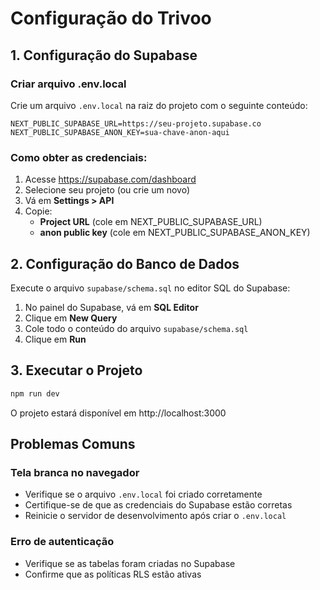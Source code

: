 # Configuração do Trivoo

## 1. Configuração do Supabase

### Criar arquivo .env.local
Crie um arquivo `.env.local` na raiz do projeto com o seguinte conteúdo:

```
NEXT_PUBLIC_SUPABASE_URL=https://seu-projeto.supabase.co
NEXT_PUBLIC_SUPABASE_ANON_KEY=sua-chave-anon-aqui
```

### Como obter as credenciais:
1. Acesse https://supabase.com/dashboard
2. Selecione seu projeto (ou crie um novo)
3. Vá em **Settings > API**
4. Copie:
   - **Project URL** (cole em NEXT_PUBLIC_SUPABASE_URL)
   - **anon public key** (cole em NEXT_PUBLIC_SUPABASE_ANON_KEY)

## 2. Configuração do Banco de Dados

Execute o arquivo `supabase/schema.sql` no editor SQL do Supabase:

1. No painel do Supabase, vá em **SQL Editor**
2. Clique em **New Query**
3. Cole todo o conteúdo do arquivo `supabase/schema.sql`
4. Clique em **Run**

## 3. Executar o Projeto

```bash
npm run dev
```

O projeto estará disponível em http://localhost:3000

## Problemas Comuns

### Tela branca no navegador
- Verifique se o arquivo `.env.local` foi criado corretamente
- Certifique-se de que as credenciais do Supabase estão corretas
- Reinicie o servidor de desenvolvimento após criar o `.env.local`

### Erro de autenticação
- Verifique se as tabelas foram criadas no Supabase
- Confirme que as políticas RLS estão ativas
